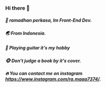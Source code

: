 ### Hi there 👋
##### 🚀 ramadhan perkasa, Im Front-End Dev. 
##### 🌏 From Indonesia.
##### 🎸 Playing guitar it's my hobby
##### 🐵 Don't judge a book by it's cover.
##### 🔥 You can contact me on instagram https://www.instagram.com/ra.maaa7374/.
